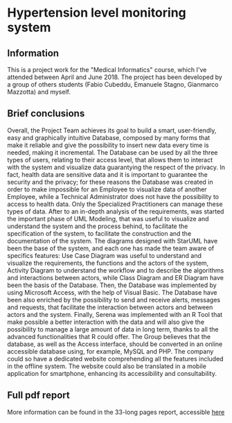 # Hypertension level monitoring system

## Information
This is a project work for the "Medical Informatics" course, which I've attended between April and June 2018. The project has been developed by a group of others students (Fabio Cubeddu, Emanuele Stagno, Gianmarco Mazzotta) and myself.

## Brief conclusions
Overall, the Project Team achieves its goal to build a smart, user-friendly, easy and graphically intuitive Database, composed by many forms that make it reliable and give the possibility to insert new data every time is needed, making it incremental. The Database can be used by all the three types of users, relating to their access level, that allows them to
interact with the system and visualize data guarantying the respect of the privacy. In fact, health data are sensitive data and it is important to guarantee the security and the privacy; for these reasons the Database was created in order to make impossible for an Employee to visualize data of another Employee, while a Technical Administrator does not have the possibility to access to health data. Only the Specialized Practitioners can manage these types of data. After to an in-depth analysis of the requirements, was started the important phase of UML Modeling, that was useful to visualize and understand the system and the process behind, to facilitate the specification of the system, to facilitate the construction and the documentation of the system. The diagrams designed with StarUML have been the base of the system, and each one has made the team aware of specifics features: Use Case Diagram was useful to understand and visualize the requirements, the functions and the actors of the system, Activity Diagram to understand the workflow and to describe the algorithms and interactions between actors, while Class Diagram and ER Diagram have been the basis of the Database. Then, the Database was implemented by using Microsoft Access, with the help of Visual Basic. The Database have been also enriched by the possibility to send and receive alerts, messages and requests, that facilitate the interaction between actors and between  actors and the system. Finally, Serena was implemented with an R Tool that make possible a better interaction with the data and will also give the possibility to manage a large amount of data in long term, thanks to all the advanced functionalities that R could offer. The Group believes that the database, as well as the Access interface, should be converted in an online accessible database using, for example, MySQL and PHP. The company could so have a dedicated website comprehending all the features included in the offline system. The website could also be translated in a mobile application for smartphone, enhancing its accessibility and consultability.

## Full pdf report
More information can be found in the 33-long pages report, accessible [here](../Serena/report.pdf)
